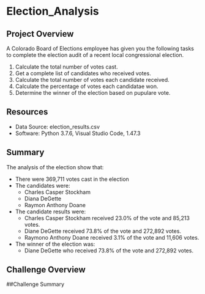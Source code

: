 # Election_Analysis

## Project Overview
A Colorado Board of Elections employee has given you the following tasks to complete the election audit of a recent local congressional election.

1. Calculate the total number of votes cast.
2. Get a complete list of candidates who received votes.
3. Calculate the total number of votes each candidate received.
4. Calculate the percentage of votes each candidatae won.
5. Determine the winner of the election based on pupulare vote.

## Resources
- Data Source: election_results.csv
- Software: Python 3.7.6, Visual Studio Code, 1.47.3

## Summary
The analysis of the election show that:
- There were 369,711 votes cast in the election
- The candidates were:
  - Charles Casper Stockham
  - Diana DeGette
  - Raymon Anthony Doane
- The candidate results were:
  - Charles Casper Stockham received 23.0% of the vote and 85,213 votes.
  - Diane DeGette received 73.8% of the vote and 272,892 votes.
  - Raymono Anthony Doane received 3.1% of the vote and 11,606 votes.
- The winner of the election was:
  - Diane DeGette who received 73.8% of the vote and 272,892 votes.
 
 ## Challenge Overview
 
 ##Challenge Summary
